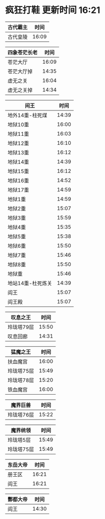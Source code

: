 # 疯狂打鞋 更新时间 16:21

| 古代霸主   | 时间    |
|--------|-------|
| 古代皇陵 | 16:09 |

| 四象苍茫长老   | 时间    |
|--------|-------|
| 苍茫大厅 | 16:09 |
| 苍茫大厅掉 | 14:35 |
| 虚无之关 | 16:04 |
| 虚无之关掉 | 14:34 |

| 间王   | 时间    |
|--------|-------|
| 地外14重-柱死煤 | 14:39 |
| 地狱10重 | 16:00 |
| 地狱11重 | 16:03 |
| 地狱12重 | 16:10 |
| 地狱13重 | 16:12 |
| 地狱14重 | 14:39 |
| 地狱15重 | 16:12 |
| 地狱16重 | 14:52 |
| 地狱17重 | 14:59 |
| 地狱1重 | 14:59 |
| 地狱2重 | 15:07 |
| 地狱3重 | 15:59 |
| 地狱4重 | 15:35 |
| 地狱5重 | 15:38 |
| 地狱6重 | 15:50 |
| 地狱7重 | 15:46 |
| 地狱8重 | 15:50 |
| 地狱重 | 15:46 |
| 地站14重-杜死炼关 | 14:39 |
| 阎王 | 15:07 |
| 阎王殿 | 15:07 |

| 叹息之王   | 时间    |
|--------|-------|
| 玲珑塔79层 | 15:50 |
| 叹息回廊 | 14:31 |

| 猛魔之王   | 时间    |
|--------|-------|
| 扶血魔宫 | 16:00 |
| 玲珑塔75层 | 15:49 |
| 玲珑塔78层 | 15:20 |
| 铁血魔宫 | 16:00 |

| 魔界巨兽   | 时间    |
|--------|-------|
| 玲珑塔76层 | 15:22 |

| 魔界统领   | 时间    |
|--------|-------|
| 玲珑塔5层 | 15:49 |
| 玲珑塔75层 | 15:49 |

| 东岳大帝   | 时间    |
|--------|-------|
| 册王区 | 16:21 |
| 阎王 | 16:21 |

| 酆都大帝   | 时间    |
|--------|-------|
| 阎王 | 14:30 |
